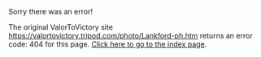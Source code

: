 

Sorry there was an error!

The original ValorToVictory site https://valortovictory.tripod.com/photo/Lankford-ph.htm returns an error code: 404 for this page. [Click here to go to the index page](../index.md).